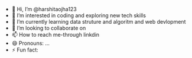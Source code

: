 - 👋 Hi, I’m @harshitaojha123
- 👀 I’m interested in coding and exploring new tech skills
- 🌱 I’m currently learning data struture and algoritm and web devlopment
- 💞️ I’m looking to collaborate on 
- 📫 How to reach me-through linkdin
- 😄 Pronouns: ...
- ⚡ Fun fact:

<!---
harshitaojha123/harshitaojha123 is a ✨ special ✨ repository because its `README.md` (this file) appears on your GitHub profile.
You can click the Preview link to take a look at your changes.
--->
